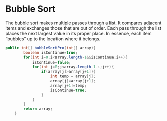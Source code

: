 # Bubble Sort

The bubble sort makes multiple passes through a list. It compares adjacent items and exchanges those that are out of order. Each pass through the list places the next largest value in its proper place. In essence, each item “bubbles” up to the location where it belongs.

``` java
public int[] bubbleSortPro(int[] array){
        boolean isContinue=true;
        for(int i=0;i<array.length-1&&isContinue;i++){
            isContinue=false;
            for(int j=0;j<array.length-1-i;j++){
                if(array[j]>array[j+1]){
                    int temp = array[j];
                    array[j]=array[j+1];
                    array[j+1]=temp;
                    isContinue=true;
                }
            }
        }
        return array;
    }
```